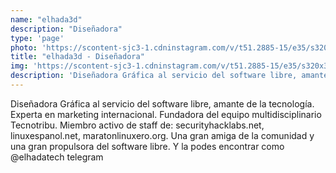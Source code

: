 ```yaml
---
name: "elhada3d"
description: "Diseñadora"
type: 'page'
photo: 'https://scontent-sjc3-1.cdninstagram.com/v/t51.2885-15/e35/s320x320/70188306_128478028546115_3308459656562683974_n.jpg?_nc_ht=scontent-sjc3-1.cdninstagram.com&_nc_cat=111&oh=0297362335e6c1b6061b7cdc4bcacce5&oe=5E37EC29&ig_cache_key=MjE0NDI4NTE4MjAxNDA2NDM0Mg%3D%3D.2'
title: "elhada3d - Diseñadora"
img: 'https://scontent-sjc3-1.cdninstagram.com/v/t51.2885-15/e35/s320x320/70188306_128478028546115_3308459656562683974_n.jpg?_nc_ht=scontent-sjc3-1.cdninstagram.com&_nc_cat=111&oh=0297362335e6c1b6061b7cdc4bcacce5&oe=5E37EC29&ig_cache_key=MjE0NDI4NTE4MjAxNDA2NDM0Mg%3D%3D.2'
description: 'Diseñadora Gráfica al servicio del software libre, amante de la tecnología. Experta en marketing internacional. Fundadora del equipo multidisciplinario Tecnotribu. Miembro activo de staff de: securityhacklabs.net, linuxespanol.net, maratonlinuxero.org. Una gran amiga de la comunidad y una gran propulsora del software libre. Y la podes encontrar como @elhadatech telegram'
---
```

Diseñadora Gráfica al servicio del software libre, amante de la tecnología. Experta en marketing internacional. Fundadora del equipo multidisciplinario Tecnotribu. Miembro activo de staff de: securityhacklabs.net, linuxespanol.net, maratonlinuxero.org. Una gran amiga de la comunidad y una gran propulsora del software libre. Y la podes encontrar como @elhadatech telegram
